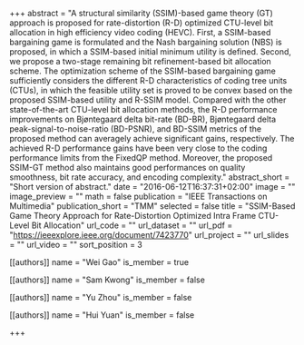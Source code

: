 +++
abstract = "A structural similarity (SSIM)-based game theory (GT) approach is proposed for rate-distortion (R-D) optimized CTU-level bit allocation in high efficiency video coding (HEVC). First, a SSIM-based bargaining game is formulated and the Nash bargaining solution (NBS) is proposed, in which a SSIM-based initial minimum utility is defined. Second, we propose a two-stage remaining bit refinement-based bit allocation scheme. The optimization scheme of the SSIM-based bargaining game sufficiently considers the different R-D characteristics of coding tree units (CTUs), in which the feasible utility set is proved to be convex based on the proposed SSIM-based utility and R-SSIM model. Compared with the other state-of-the-art CTU-level bit allocation methods, the R-D performance improvements on Bjøntegaard delta bit-rate (BD-BR), Bjøntegaard delta peak-signal-to-noise-ratio (BD-PSNR), and BD-SSIM metrics of the proposed method can averagely achieve significant gains, respectively. The achieved R-D performance gains have been very close to the coding performance limits from the FixedQP method. Moreover, the proposed SSIM-GT method also maintains good performances on quality smoothness, bit rate accuracy, and encoding complexity."
abstract_short = "Short version of abstract."
date = "2016-06-12T16:37:31+02:00"
image = ""
image_preview = ""
math = false
publication = "IEEE Transactions on Multimedia"
publication_short = "TMM"
selected = false
title = "SSIM-Based Game Theory Approach for Rate-Distortion Optimized Intra Frame CTU-Level Bit Allocation"
url_code = ""
url_dataset = ""
url_pdf = "https://ieeexplore.ieee.org/document/7423770"
url_project = ""
url_slides = ""
url_video = ""
sort_position = 3

[[authors]]
    name = "Wei Gao"
    is_member = true

[[authors]]
    name = "Sam Kwong"
    is_member = false

[[authors]]
    name = "Yu Zhou"
    is_member = false

[[authors]]
    name = "Hui Yuan"
    is_member = false

+++



